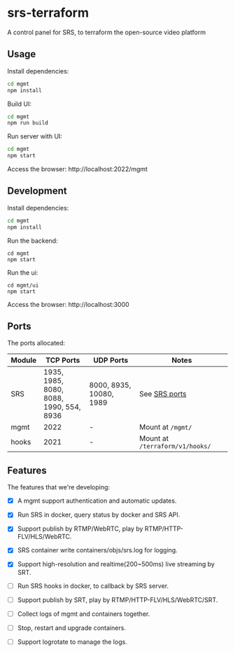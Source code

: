 # srs-terraform

A control panel for SRS, to terraform the open-source video platform

## Usage

Install dependencies:

```bash
cd mgmt
npm install
```

Build UI:

```bash
cd mgmt
npm run build
```

Run server with UI:

```bash
cd mgmt
npm start
```

Access the browser: http://localhost:2022/mgmt

## Development

Install dependencies:

```bash
cd mgmt
npm install
```

Run the backend:

```
cd mgmt
npm start
```

Run the ui:

```
cd mgmt/ui
npm start
```

Access the browser: http://localhost:3000

## Ports

The ports allocated:

| Module | TCP Ports | UDP Ports | Notes |
| ------ | --------- | --------- | ----- |
| SRS | 1935, 1985, 8080,<br/> 8088, 1990, 554,<br/> 8936 | 8000, 8935, 10080,<br/> 1989 | See [SRS ports](https://github.com/ossrs/srs/blob/develop/trunk/doc/Resources.md#ports) |
| mgmt | 2022 |  - | Mount at `/mgmt/` |
| hooks | 2021 |  - | Mount at `/terraform/v1/hooks/` |

## Features

The features that we're developing:

* [x] A mgmt support authentication and automatic updates.
* [x] Run SRS in docker, query status by docker and SRS API.
* [x] Support publish by RTMP/WebRTC, play by RTMP/HTTP-FLV/HLS/WebRTC.
* [x] SRS container write containers/objs/srs.log for logging.
* [x] Support high-resolution and realtime(200~500ms) live streaming by SRT.
* [ ] Run SRS hooks in docker, to callback by SRS server.
* [ ] Support publish by SRT, play by RTMP/HTTP-FLV/HLS/WebRTC/SRT.
* [ ] Collect logs of mgmt and containers together.
* [ ] Stop, restart and upgrade containers.
* [ ] Support logrotate to manage the logs.


